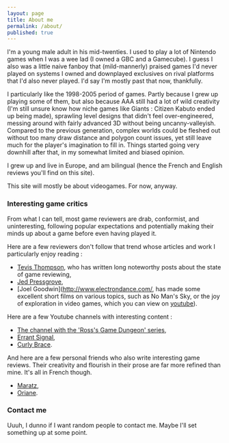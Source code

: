 ```yaml
---
layout: page
title: About me
permalink: /about/
published: true
---
```


I'm a young male adult in his mid-twenties. I used to play a lot of Nintendo games when I was a wee lad (I owned a GBC and a Gamecube). I guess I also was a little naive fanboy that (mild-mannerly) praised games I'd never played on systems I owned and downplayed exclusives on rival platforms that I'd also never played. I'd say I'm mostly past that now, thankfully. 

I particularly like the 1998-2005 period of games. Partly because I grew up playing some of them, but also because AAA still had a lot of wild creativity (I'm still unsure know how niche games like Giants : Citizen Kabuto ended up being made), sprawling level designs that didn't feel over-engineered, messing around with fairly advanced 3D without being uncanny-valleyish. Compared to the previous generation, complex worlds could be fleshed out without too many draw distance and polygon count issues, yet still leave much for the player's imagination to fill in. Things started going very downhill after that, in my somewhat limited and biased opinion.

I grew up and live in Europe, and am bilingual (hence the French and English reviews you'll find on this site). 

This site will mostly be about videogames. For now, anyway.

### Interesting game critics

From what I can tell, most game reviewers are drab, conformist, and uninteresting, following popular expectations and potentially making their minds up about a game before even having played it. 

Here are a few reviewers don't follow that trend whose articles and work I particularly enjoy reading :

- [Tevis Thompson](http://tevisthompson.com/), who has written long noteworthy posts about the state of game reviewing,
- [Jed Pressgrove](https://gamebias.wordpress.com/),
- [Joel Goodwin](http://www.electrondance.com/, has made some excellent short films on various topics, such as No Man's Sky, or the joy of exploration in video games, which you can view on [youtube](https://www.youtube.com/user/TheHarbourMaster)).

Here are a few Youtube channels with interesting content :
- [The channel with the 'Ross's Game Dungeon' series](https://www.youtube.com/user/chilledsanity),
- [Errant Signal](https://www.youtube.com/user/Campster),
- [Curly Brace](https://www.youtube.com/channel/UCRcLI-JPNerzN4fiqZlbIlw).

And here are a few personal friends who also write interesting game reviews. Their creativity and flourish in their prose are far more refined than mine. It's all in French though.
- [Maratz](https://nicolasmoisson.fr/index),
- [Oriane](https://oriane.ink).

### Contact me

Uuuh, I dunno if I want random people to contact me. Maybe I'll set something up at some point.

